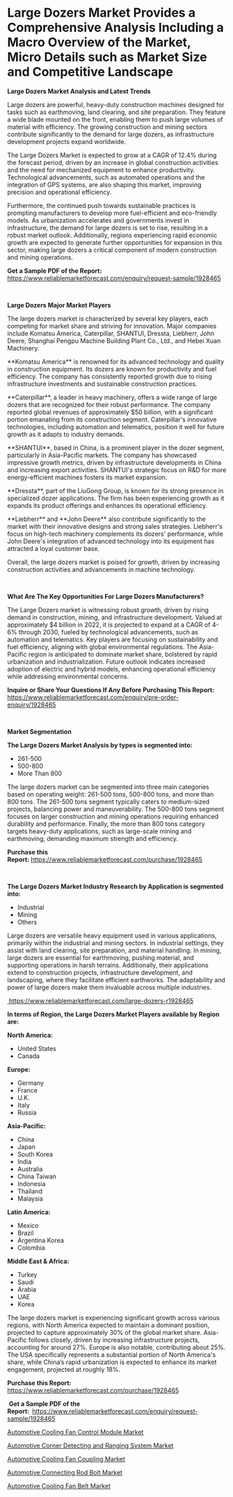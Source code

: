 <p><h1>Large Dozers Market Provides a Comprehensive Analysis Including a Macro Overview of the Market, Micro Details such as Market Size and Competitive Landscape</h1></p><p><strong>Large Dozers Market Analysis and Latest Trends</strong></p>
<p><p>Large dozers are powerful, heavy-duty construction machines designed for tasks such as earthmoving, land clearing, and site preparation. They feature a wide blade mounted on the front, enabling them to push large volumes of material with efficiency. The growing construction and mining sectors contribute significantly to the demand for large dozers, as infrastructure development projects expand worldwide. </p><p>The Large Dozers Market is expected to grow at a CAGR of 12.4% during the forecast period, driven by an increase in global construction activities and the need for mechanized equipment to enhance productivity. Technological advancements, such as automated operations and the integration of GPS systems, are also shaping this market, improving precision and operational efficiency. </p><p>Furthermore, the continued push towards sustainable practices is prompting manufacturers to develop more fuel-efficient and eco-friendly models. As urbanization accelerates and governments invest in infrastructure, the demand for large dozers is set to rise, resulting in a robust market outlook. Additionally, regions experiencing rapid economic growth are expected to generate further opportunities for expansion in this sector, making large dozers a critical component of modern construction and mining operations.</p></p>
<p><strong>Get a Sample PDF of the Report:&nbsp;</strong> <a href="https://www.reliablemarketforecast.com/enquiry/request-sample/1928465?utm_campaign=3129&utm_medium=2&utm_source=Github&utm_content=ia&utm_term=29032025&utm_id=large-dozers">https://www.reliablemarketforecast.com/enquiry/request-sample/1928465</a></p>
<p>&nbsp;</p>
<p><strong>Large Dozers Major Market Players</strong></p>
<p><p>The large dozers market is characterized by several key players, each competing for market share and striving for innovation. Major companies include Komatsu America, Caterpillar, SHANTUI, Dressta, Liebherr, John Deere, Shanghai Pengpu Machine Building Plant Co., Ltd., and Hebei Xuan Machinery.</p><p>**Komatsu America** is renowned for its advanced technology and quality in construction equipment. Its dozers are known for productivity and fuel efficiency. The company has consistently reported growth due to rising infrastructure investments and sustainable construction practices.</p><p>**Caterpillar**, a leader in heavy machinery, offers a wide range of large dozers that are recognized for their robust performance. The company reported global revenues of approximately $50 billion, with a significant portion emanating from its construction segment. Caterpillar's innovative technologies, including automation and telematics, position it well for future growth as it adapts to industry demands.</p><p>**SHANTUI**, based in China, is a prominent player in the dozer segment, particularly in Asia-Pacific markets. The company has showcased impressive growth metrics, driven by infrastructure developments in China and increasing export activities. SHANTUI's strategic focus on R&D for more energy-efficient machines fosters its market expansion.</p><p>**Dressta**, part of the LiuGong Group, is known for its strong presence in specialized dozer applications. The firm has been experiencing growth as it expands its product offerings and enhances its operational efficiency.</p><p>**Liebherr** and **John Deere** also contribute significantly to the market with their innovative designs and strong sales strategies. Liebherr's focus on high-tech machinery complements its dozers' performance, while John Deere's integration of advanced technology into its equipment has attracted a loyal customer base.</p><p>Overall, the large dozers market is poised for growth, driven by increasing construction activities and advancements in machine technology.</p></p>
<p>&nbsp;</p>
<p><strong>What Are The Key Opportunities For Large Dozers Manufacturers?</strong></p>
<p><p>The Large Dozers market is witnessing robust growth, driven by rising demand in construction, mining, and infrastructure development. Valued at approximately $4 billion in 2022, it is projected to expand at a CAGR of 4-6% through 2030, fueled by technological advancements, such as automation and telematics. Key players are focusing on sustainability and fuel efficiency, aligning with global environmental regulations. The Asia-Pacific region is anticipated to dominate market share, bolstered by rapid urbanization and industrialization. Future outlook indicates increased adoption of electric and hybrid models, enhancing operational efficiency while addressing environmental concerns.</p></p>
<p><strong>Inquire or Share Your Questions If Any Before Purchasing This Report:</strong> <a href="https://www.reliablemarketforecast.com/enquiry/pre-order-enquiry/1928465?utm_campaign=3129&utm_medium=2&utm_source=Github&utm_content=ia&utm_term=29032025&utm_id=large-dozers">https://www.reliablemarketforecast.com/enquiry/pre-order-enquiry/1928465</a></p>
<p>&nbsp;</p>
<p><strong>Market Segmentation</strong></p>
<p><strong>The Large Dozers Market Analysis by types is segmented into:</strong></p>
<p><ul><li>261-500</li><li>500-800</li><li>More Than 800</li></ul></p>
<p><p>The large dozers market can be segmented into three main categories based on operating weight: 261-500 tons, 500-800 tons, and more than 800 tons. The 261-500 tons segment typically caters to medium-sized projects, balancing power and maneuverability. The 500-800 tons segment focuses on larger construction and mining operations requiring enhanced durability and performance. Finally, the more than 800 tons category targets heavy-duty applications, such as large-scale mining and earthmoving, demanding maximum strength and efficiency.</p></p>
<p><strong>Purchase this Report:&nbsp;</strong><a href="https://www.reliablemarketforecast.com/purchase/1928465?utm_campaign=3129&utm_medium=2&utm_source=Github&utm_content=ia&utm_term=29032025&utm_id=large-dozers">https://www.reliablemarketforecast.com/purchase/1928465</a></p>
<p>&nbsp;</p>
<p><strong>The Large Dozers Market Industry Research by Application is segmented into:</strong></p>
<p><ul><li>Industrial</li><li>Mining</li><li>Others</li></ul></p>
<p><p>Large dozers are versatile heavy equipment used in various applications, primarily within the industrial and mining sectors. In industrial settings, they assist with land clearing, site preparation, and material handling. In mining, large dozers are essential for earthmoving, pushing material, and supporting operations in harsh terrains. Additionally, their applications extend to construction projects, infrastructure development, and landscaping, where they facilitate efficient earthworks. The adaptability and power of large dozers make them invaluable across multiple industries.</p></p>
<p><a href="https://www.reliablemarketforecast.com/large-dozers-r1928465?utm_campaign=3129&utm_medium=2&utm_source=Github&utm_content=ia&utm_term=29032025&utm_id=large-dozers">&nbsp;https://www.reliablemarketforecast.com/large-dozers-r1928465</a></p>
<p><strong>In terms of Region, the Large Dozers Market Players available by Region are:</strong></p>
<p>
    <p> <strong> North America: </strong>
        <ul>
            <li>United States</li>
            <li>Canada</li>
        </ul>
        </p> 
    <p> <strong> Europe: </strong>
        <ul>
            <li>Germany</li>
            <li>France</li>
            <li>U.K.</li>
            <li>Italy</li>
            <li>Russia</li>
        </ul>
        </p> 
    <p> <strong> Asia-Pacific: </strong>
        <ul>
            <li>China</li>
            <li>Japan</li>
            <li>South Korea</li>
            <li>India</li>
            <li>Australia</li>
            <li>China Taiwan</li>
            <li>Indonesia</li>
            <li>Thailand</li>
            <li>Malaysia</li>
        </ul>
        </p> 
    <p> <strong> Latin America: </strong>
        <ul>
            <li>Mexico</li>
            <li>Brazil</li>
            <li>Argentina Korea</li>
            <li>Colombia</li>
        </ul>
        </p> 
    <p> <strong> Middle East & Africa: </strong>
        <ul>
            <li>Turkey</li>
            <li>Saudi</li>
            <li>Arabia</li>
            <li>UAE</li>
            <li>Korea</li>
        </ul>
    </p>
    </p>
<p><p>The large dozers market is experiencing significant growth across various regions, with North America expected to maintain a dominant position, projected to capture approximately 30% of the global market share. Asia-Pacific follows closely, driven by increasing infrastructure projects, accounting for around 27%. Europe is also notable, contributing about 25%. The USA specifically represents a substantial portion of North America's share, while China’s rapid urbanization is expected to enhance its market engagement, projected at roughly 18%.</p></p>
<p><strong>Purchase this Report: </strong><a href="https://www.reliablemarketforecast.com/purchase/1928465?utm_campaign=3129&utm_medium=2&utm_source=Github&utm_content=ia&utm_term=29032025&utm_id=large-dozers">https://www.reliablemarketforecast.com/purchase/1928465</a></p>
<p>&nbsp;<strong>Get a Sample PDF of the Report:&nbsp;&nbsp;</strong><a href="https://www.reliablemarketforecast.com/enquiry/request-sample/1928465?utm_campaign=3129&utm_medium=2&utm_source=Github&utm_content=ia&utm_term=29032025&utm_id=large-dozers">https://www.reliablemarketforecast.com/enquiry/request-sample/1928465</a></p>
<p><strong></strong></p>
<p><p><a href="https://github.com/brabolyrah3h/Market-Research-Report-List-1/blob/main/automotive-cooling-fan-control-module-market.md?utm_campaign=3129&utm_medium=2&utm_source=Github&utm_content=ia&utm_term=29032025&utm_id=large-dozers">Automotive Cooling Fan Control Module Market</a></p><p><a href="https://github.com/sekohlorik/Market-Research-Report-List-1/blob/main/automotive-corner-detecting-and-ranging-system-market.md?utm_campaign=3129&utm_medium=2&utm_source=Github&utm_content=ia&utm_term=29032025&utm_id=large-dozers">Automotive Corner Detecting and Ranging System Market</a></p><p><a href="https://github.com/rembaentin6f/Market-Research-Report-List-1/blob/main/automotive-cooling-fan-coupling-market.md?utm_campaign=3129&utm_medium=2&utm_source=Github&utm_content=ia&utm_term=29032025&utm_id=large-dozers">Automotive Cooling Fan Coupling Market</a></p><p><a href="https://github.com/dukawashviro/Market-Research-Report-List-1/blob/main/automotive-connecting-rod-bolt-market.md?utm_campaign=3129&utm_medium=2&utm_source=Github&utm_content=ia&utm_term=29032025&utm_id=large-dozers">Automotive Connecting Rod Bolt Market</a></p><p><a href="https://github.com/timayuethem/Market-Research-Report-List-1/blob/main/automotive-cooling-fan-belt-market.md?utm_campaign=3129&utm_medium=2&utm_source=Github&utm_content=ia&utm_term=29032025&utm_id=large-dozers">Automotive Cooling Fan Belt Market</a></p></p>